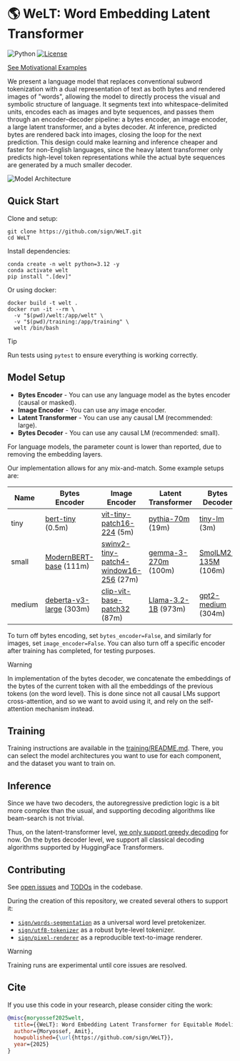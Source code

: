 # 🌎 WeLT: Word Embedding Latent Transformer

![Python](https://img.shields.io/badge/python-3.12-blue)
[![License](https://img.shields.io/badge/license-MIT-green)](./LICENSE)
 
[See Motivational Examples](./MOTIVATION.md)

We present a language model that replaces conventional subword tokenization with a dual representation of text as 
both bytes and rendered images of "words", allowing the model to directly process the visual and symbolic 
structure of language. It segments text into whitespace-delimited units, encodes each as images and byte sequences, 
and passes them through an encoder–decoder pipeline: 
a bytes encoder, an image encoder, a large latent transformer, and a bytes decoder. 
At inference, predicted bytes are rendered back into images, closing the loop for the next prediction.
This design could make learning and inference cheaper and faster for non-English languages, 
since the heavy latent transformer only predicts high-level token representations while the actual byte 
sequences are generated by a much smaller decoder.

![Model Architecture](./assets/architecture.png)

## Quick Start

Clone and setup:

```shell
git clone https://github.com/sign/WeLT.git
cd WeLT
```

Install dependencies:

```shell
conda create -n welt python=3.12 -y
conda activate welt
pip install ".[dev]"
```

Or using docker:

```shell
docker build -t welt .
docker run -it --rm \
  -v "$(pwd)/welt:/app/welt" \
  -v "$(pwd)/training:/app/training" \
  welt /bin/bash
```

> [!TIP]
> Run tests using `pytest` to ensure everything is working correctly.

## Model Setup

- **Bytes Encoder** - You can use any language model as the bytes encoder (causal or masked).
- **Image Encoder** - You can use any image encoder.
- **Latent Transformer** - You can use any causal LM (recommended: large).
- **Bytes Decoder** - You can use any causal LM (recommended: small).

For language models, the parameter count is lower than reported, due to removing the embedding layers.

Our implementation allows for any mix-and-match. Some example setups are:

| Name   | Bytes Encoder                                                                | Image Encoder                                                                                             | Latent Transformer                                                    | Bytes Decoder                                                             | Total Parameters |
|--------|------------------------------------------------------------------------------|-----------------------------------------------------------------------------------------------------------|-----------------------------------------------------------------------|---------------------------------------------------------------------------|------------------|
| tiny   | [bert-tiny](https://huggingface.co/prajjwal1/bert-tiny) (0.5m)               | [vit-tiny-patch16-224](https://huggingface.co/WinKawaks/vit-tiny-patch16-224) (5m)                        | [pythia-70m](https://huggingface.co/EleutherAI/pythia-70m) (19m)      | [tiny-lm](sbintuitions/tiny-lm) (3m)                                      | 28m              |
| small  | [ModernBERT-base](https://huggingface.co/answerdotai/ModernBERT-base) (111m) | [swinv2-tiny-patch4-window16-256](https://huggingface.co/microsoft/swinv2-tiny-patch4-window16-256) (27m) | [gemma-3-270m](https://huggingface.co/google/gemma-3-270m) (100m)     | [SmolLM2-135M](https://huggingface.co/HuggingFaceTB/SmolLM2-135M) (106m)  | 346m             |
| medium | [deberta-v3-large](https://huggingface.co/microsoft/deberta-v3-large) (303m) | [clip-vit-base-patch32](https://huggingface.co/openai/clip-vit-base-patch32) (87m)                        | [Llama-3.2-1B](https://huggingface.co/meta-llama/Llama-3.2-1B) (973m) | [gpt2-medium](https://huggingface.co/openai-community/gpt2-medium) (304m) | 1,674m           |

To turn off bytes encoding, set `bytes_encoder=False`, and similarly for images, set `image_encoder=False`.
You can also turn off a specific encoder after training has completed, for testing purposes.

> [!WARNING]  
> In implementation of the bytes decoder, we concatenate the embeddings of the bytes of the current token with
> all the embeddings of the previous tokens (on the word level). This is done since not all causal LMs support
> cross-attention, and so we want to avoid using it, and rely on the self-attention mechanism instead.

## Training

Training instructions are available in the [training/README.md](./training/README.md).
There, you can select the model architectures you want to use for each component, and the dataset you want to train on.

## Inference

Since we have two decoders, the autoregressive prediction logic is a bit more complex than the usual,
and supporting decoding algorithms like beam-search is not trivial.

Thus, on the latent-transformer level,
[we only support greedy decoding](https://github.com/sign/WeLT/issues/5) for now.
On the bytes decoder level, we support all classical decoding algorithms supported by HuggingFace Transformers.

## Contributing

See [open issues](https://github.com/search?q=repo%3Asign%2FWeLT+%22%2Fissues%2F%22&type=code) 
and [TODOs](https://github.com/search?q=repo%3Asign%2FWeLT%20TODO&type=code) in the codebase.

During the creation of this repository, we created several others to support it:
- [`sign/words-segmentation`](https://github.com/sign/words-segmentation) as a universal word level pretokenizer.
- [`sign/utf8-tokenizer`](https://github.com/sign/utf8-tokenizer) as a robust byte-level tokenizer.
- [`sign/pixel-renderer`](https://github.com/sign/pixel-renderer) as a reproducible text-to-image renderer.

> [!WARNING]
> Training runs are experimental until core issues are resolved.

## Cite

If you use this code in your research, please consider citing the work:

```bibtex
@misc{moryossef2025welt,
  title={{WeLT}: Word Embedding Latent Transformer for Equitable Modeling of the Languages of the World},
  author={Moryossef, Amit},
  howpublished={\url{https://github.com/sign/WeLT}},
  year={2025}
}
```
